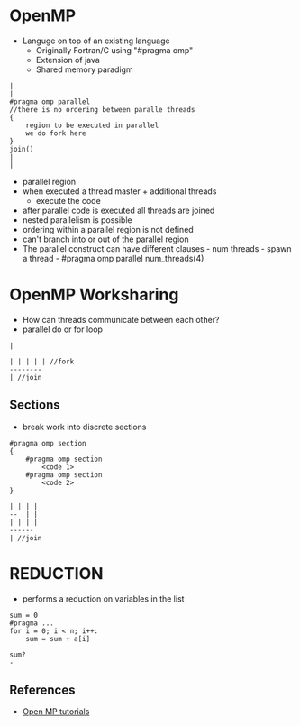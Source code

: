 # OpenMP

- Languge on top of an existing language
	- Originally Fortran/C using "#pragma omp"
	- Extension of java
	- Shared memory paradigm

```
|
|
#pragma omp parallel
//there is no ordering between paralle threads
{
	region to be executed in parallel
	we do fork here 
}
join()
|
|
```
- parallel region 
- when executed a thread master + additional  threads
	- execute the code
- after parallel code is executed all threads are joined
- nested parallelism is possible
- ordering within a parallel region is not defined
- can't branch into or out of the parallel region
- The parallel construct can have different clauses
		- num threads
			- spawn a thread
			- #pragma omp parallel num_threads(4)

# OpenMP Worksharing

- How can threads communicate between each other?
- parallel do or for loop
```
|
--------
| | | | | //fork
--------
| //join
```

## Sections 
- break work into discrete sections

```
#pragma omp section
{
	#pragma omp section
		<code 1>
	#pragma omp section
		<code 2>
}

| | | |
--  | |
| | | |
------
| //join
```


# REDUCTION
- performs a reduction on variables in the list
```
sum = 0
#pragma ...
for i = 0; i < n; i++:
	sum = sum + a[i]

sum?
- 
```



## References
- [Open MP tutorials](https://www.youtube.com/watch?v=nE-xN4Bf8XI&list=PLLX-Q6B8xqZ8n8bwjGdzBJ25X2utwnoEG)


